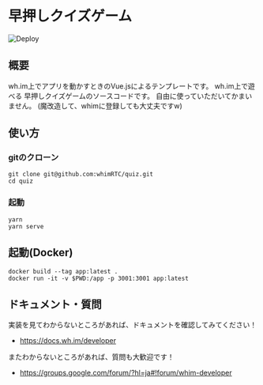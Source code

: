 # 早押しクイズゲーム
![Deploy](https://github.com/whimRTC/quiz/workflows/Deploy/badge.svg)
## 概要
wh.im上でアプリを動かすときのVue.jsによるテンプレートです。
wh.im上で遊べる 早押しクイズゲームのソースコードです。
自由に使っていただいてかまいません。
(魔改造して、whimに登録しても大丈夫ですw)

## 使い方

### gitのクローン
``` 
git clone git@github.com:whimRTC/quiz.git
cd quiz
```

### 起動
``` 
yarn
yarn serve
``` 

## 起動(Docker)
```
docker build --tag app:latest . 
docker run -it -v $PWD:/app -p 3001:3001 app:latest
```

## ドキュメント・質問
実装を見てわからないところがあれば、ドキュメントを確認してみてください！
- https://docs.wh.im/developer

またわからないところがあれば、質問も大歓迎です！
- https://groups.google.com/forum/?hl=ja#!forum/whim-developer
